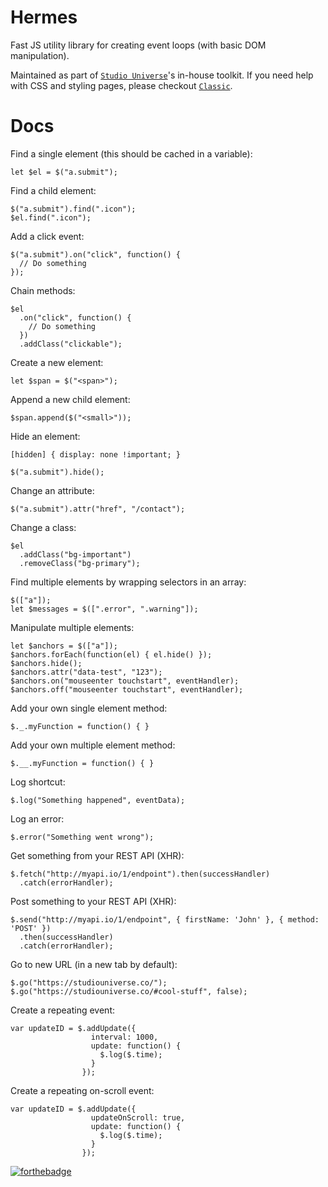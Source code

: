 # Hermes

Fast JS utility library for creating event loops (with basic DOM manipulation).

Maintained as part of [`Studio Universe`](https://studiouniverse.co)'s in-house toolkit. If you need help with CSS and styling pages, please checkout [`Classic`](https://github.com/studiouniverse/Classic).

# Docs

Find a single element (this should be cached in a variable):

    let $el = $("a.submit");

Find a child element:

    $("a.submit").find(".icon");
    $el.find(".icon");

Add a click event:

    $("a.submit").on("click", function() {
      // Do something
    });

Chain methods:

    $el
      .on("click", function() {
        // Do something
      })
      .addClass("clickable");

Create a new element:

    let $span = $("<span>");

Append a new child element:

    $span.append($("<small>"));

Hide an element:

    [hidden] { display: none !important; }

    $("a.submit").hide();

Change an attribute:

    $("a.submit").attr("href", "/contact");

Change a class:

    $el
      .addClass("bg-important")
      .removeClass("bg-primary");

Find multiple elements by wrapping selectors in an array:

    $(["a"]);
    let $messages = $([".error", ".warning"]);

Manipulate multiple elements:

    let $anchors = $(["a"]);
    $anchors.forEach(function(el) { el.hide() });
    $anchors.hide();
    $anchors.attr("data-test", "123");
    $anchors.on("mouseenter touchstart", eventHandler);
    $anchors.off("mouseenter touchstart", eventHandler);

Add your own single element method:

    $._.myFunction = function() { }

Add your own multiple element method:

    $.__.myFunction = function() { }

Log shortcut:

    $.log("Something happened", eventData);

Log an error:

    $.error("Something went wrong");

Get something from your REST API (XHR):

    $.fetch("http://myapi.io/1/endpoint").then(successHandler)
      .catch(errorHandler);

Post something to your REST API (XHR):

    $.send("http://myapi.io/1/endpoint", { firstName: 'John' }, { method: 'POST' })
      .then(successHandler)
      .catch(errorHandler);

Go to new URL (in a new tab by default):

    $.go("https://studiouniverse.co/");
    $.go("https://studiouniverse.co/#cool-stuff", false);

Create a repeating event:

    var updateID = $.addUpdate({
                      interval: 1000,
                      update: function() {
                        $.log($.time);
                      }
                    });

Create a repeating on-scroll event:

    var updateID = $.addUpdate({
                      updateOnScroll: true,
                      update: function() {
                        $.log($.time);
                      }
                    });

[![forthebadge](http://forthebadge.com/images/badges/60-percent-of-the-time-works-every-time.svg)](http://forthebadge.com)
